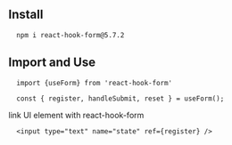 ##


## Install
```
  npm i react-hook-form@5.7.2
```

## Import and Use
```
  import {useForm} from 'react-hook-form'

  const { register, handleSubmit, reset } = useForm();
```

link UI element with react-hook-form
```
  <input type="text" name="state" ref={register} />
```



